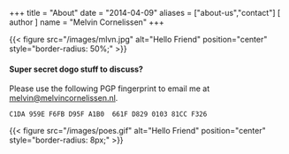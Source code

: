 +++
title = "About"
date = "2014-04-09"
aliases = ["about-us","contact"]
[ author ]
  name = "Melvin Cornelissen"
+++

{{< figure src="/images/mlvn.jpg" alt="Hello Friend" position="center" style="border-radius: 50%;" >}}

#### Super secret dogo stuff to discuss?
Please use the following PGP fingerprint to email me at melvin@melvincornelissen.nl.

    C1DA 959E F6FB D95F A1B0  661F D829 0103 81CC F326


{{< figure src="/images/poes.gif" alt="Hello Friend" position="center" style="border-radius: 8px;" >}}
